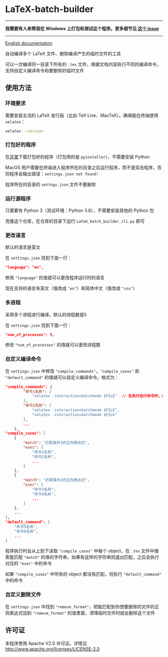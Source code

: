 # LaTeX-batch-builder

****

**我需要有人来帮我在 Windows 上打包和测试这个程序。更多细节见 [这个 issue](https://github.com/ayhe123/LaTeX-batch-builder/issues/1)**

****

[English documentation](README.md)

自动编译多个 LaTeX 文件、删除编译产生的临时文件的工具

可以一次编译同一目录下所有的 `.tex` 文件，根据文档内容执行不同的编译命令，支持自定义编译命令和要删除的临时文件

## 使用方法

### 环境要求

需要安装主流的 LaTeX 发行版（比如 TeX Live、MacTeX）。确保能在终端使用 `xelatex`：

```bash
xelatex --version
```

### 打包好的程序

在[这里](https://github.com/ayhe123/LaTeX-batch-builder/releases)下载打包好的程序（打包用的是 `pyinstaller`），不需要安装 Python

MacOS 用户需要在终端进入程序所在的目录之后运行程序，而不是双击程序，否则程序会输出错误：`settings.json not found!`

程序所在的目录的 `settngs.json` 文件不要删除

### 运行源程序

只需要有 Python 3（测试环境：Python 3.8），不需要安装其他的 Python 包

克隆这个仓库，在仓库的目录下运行 `LaTeX_batch_builder_cli.py` 即可

### 更改语言

默认的语言是英文

在 `settings.json` 找到下面一行：

```json
"language": "en",
```

修改 `"language"` 的值就可以更改程序运行时的语言

现在支持的语言有英文（值改成 `"en"`）和简体中文（值改成 `"cns"`）

### 多进程

采用多个进程进行编译。默认的进程数是5

在 `settings.json` 找到下面一行：

```json
"num_of_processes": 5,
```

修改 `"num_of_processes"` 的值就可以更改进程数

### 自定义编译命令

在 `settings.json` 中修改 `"compile_commands"`，`"compile_cases"` 和 `"default_command"` 的值就可以自定义编译命令。格式为：

```json
"compile_commands": {
        "命令1名称": [
            "xelatex -interaction=batchmode $FILE"  // 在执行这行命令时，$FILE 会被替换为 .tex 文件的文件名
        ],
        "命令2名称": [
            "xelatex -interaction=batchmode $FILE",
            "xelatex -interaction=batchmode $FILE"
        ],
        ...
    },
"compile_cases": [
    {
        "match": "匹配条件1的正则表达式",
        "exec": [
            "命令1名称",
            "命令2名称",
            ...
        ]
    },
    {
        "match": "匹配条件2的正则表达式",
        "exec": [
            "命令3名称",
            "命令4名称",
            ...
        ]
    },
    ...
],
"default_command": [
    "命令5名称",
    "命令6名称",
    ...
]
```

程序执行时会从上到下读取 `"compile_cases"` 中每个 object，在 `.tex` 文件中搜索能匹配 `"match"` 的值的字符串，如果有这样的字符串则退出匹配，之后会执行对应的 `"exec"` 中的命令

如果 `"compile_cases"` 中所有的 object 都没有匹配，则执行 `"default_command"` 中的命令

### 自定义删除文件

在 `settings.json` 中找到 `"remove_format"`，把能匹配到你想要删除的文件的正则表达式加到 `"remove_format"` 的值里面，清理临时文件时就会删除这个文件

## 许可证

本程序使用 Apache V2.0 许可证。详情见 http://www.apache.org/licenses/LICENSE-2.0

